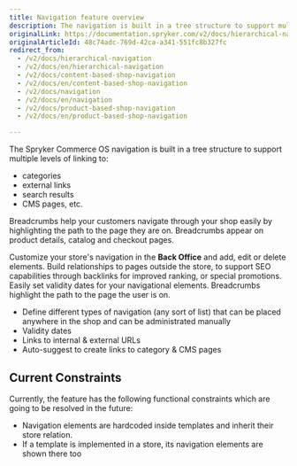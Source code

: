 ```yaml
---
title: Navigation feature overview
description: The navigation is built in a tree structure to support multiple levels of linking, e.g. to categories, external links, search results and CMS pages.
originalLink: https://documentation.spryker.com/v2/docs/hierarchical-navigation
originalArticleId: 48c74adc-769d-42ca-a341-551fc8b327fc
redirect_from:
  - /v2/docs/hierarchical-navigation
  - /v2/docs/en/hierarchical-navigation
  - /v2/docs/content-based-shop-navigation
  - /v2/docs/en/content-based-shop-navigation
  - /v2/docs/navigation
  - /v2/docs/en/navigation
  - /v2/docs/product-based-shop-navigation
  - /v2/docs/en/product-based-shop-navigation

---
```


The Spryker Commerce OS navigation is built in a tree structure to support multiple levels of linking to:

* categories
* external links
* search results
* CMS pages, etc.

Breadcrumbs help your customers navigate through your shop easily by highlighting the path to the page they are on. Breadcrumbs appear on product details, catalog and checkout pages.

Customize your store's navigation in the **Back Office** and add, edit or delete elements. Build relationships to pages outside the store, to support SEO capabilities through backlinks for improved ranking, or special promotions. Easily set validity dates for your navigational elements. Breadcrumbs highlight the path to the page the user is on.

* Define different types of navigation (any sort of list) that can be placed anywhere in the shop and can be administrated manually
* Validity dates
* Links to internal & external URLs
* Auto-suggest to create links to category & CMS pages

## Current Constraints
Currently, the feature has the following functional constraints which are going to be resolved in the future:

* Navigation elements are hardcoded inside templates and inherit their store relation.
* If a template is implemented in a store, its navigation elements are shown there too
